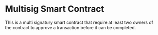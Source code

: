 # Multisig Smart Contract

This is a multi signatury smart contract that require at least two owners of the contract to approve a transaction before it can be completed.
